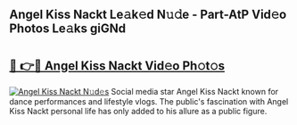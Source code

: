 ## Angel Kiss Nackt Le𝚊k𝚎d N𝚞𝚍e - Part-AtP Vid𝚎o Photos Le𝚊ks giGNd

# <h2><a href="http://fb5a0b6.evod.top/?m=Angel+Kiss+Nackt">🔗 👉🔴 Angel Kiss Nackt Vid𝚎o Ph𝚘t𝚘s</a></h2>

[![Angel Kiss Nackt N𝚞d𝚎s](https://i.imgur.com/8V9OHl7.gif)](http://fb5a0b6.evod.top/?m=Angel+Kiss+Nackt)
Social media star Angel Kiss Nackt known for dance performances and lifestyle vlogs. The public's fascination with Angel Kiss Nackt personal life has only added to his allure as a public figure. 
